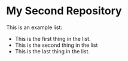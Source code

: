 # My Second Repository

This is an example list:
* This is the first thing in the list.
* This is the second thing in the list
* This is the last thing in the list.